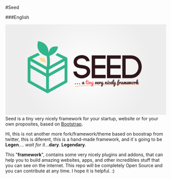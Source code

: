 #Seed

###English

![Seed - a tiny very nicely framework](https://raw.githubusercontent.com/sergiom23/seed/master/design/logo.png)
Seed is a tiny very nicely framework for your startup, website or for your own proposites, based on [Bootstrap](http://getbootstrap.com "Twitter Bootstrap").

Hi, this is not another more fork/framework/theme based on boostrap from twitter, this is diferent, this is a hand-made framework, and it´s going to be **Legen**.... *wait for it*...**dary**. **Legendary**.

This "**framework**", contains some very nicely plugins and addons, that can help you to build amazing websites, apps, and other incredibles stuff that you can see on the internet. This repo will be completely Open Source and you can contribute at any time. I hope it is helpful. :)